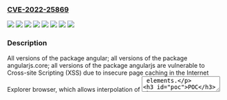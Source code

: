 ### [CVE-2022-25869](https://cve.mitre.org/cgi-bin/cvename.cgi?name=CVE-2022-25869)
![](https://img.shields.io/static/v1?label=Product&message=AngularJS.Core&color=blue)
![](https://img.shields.io/static/v1?label=Product&message=angular&color=blue)
![](https://img.shields.io/static/v1?label=Product&message=angularjs&color=blue)
![](https://img.shields.io/static/v1?label=Product&message=org.webjars.bower%3Aangular&color=blue)
![](https://img.shields.io/static/v1?label=Product&message=org.webjars.bowergithub.angular%3Aangular&color=blue)
![](https://img.shields.io/static/v1?label=Product&message=org.webjars.npm%3Aangular&color=blue)
![](https://img.shields.io/static/v1?label=Version&message=0%20&color=brightgreen)
![](https://img.shields.io/static/v1?label=Vulnerability&message=Cross-site%20Scripting%20(XSS)&color=brightgreen)

### Description

All versions of the package angular; all versions of the package angularjs.core; all versions of the package angularjs are vulnerable to Cross-site Scripting (XSS) due to insecure page caching in the Internet Explorer browser, which allows interpolation of <textarea> elements.

### POC

#### Reference
- https://neverendingsupport.github.io/angularjs-poc-cve-2022-25869
- https://security.snyk.io/vuln/SNYK-DOTNET-ANGULARJS-10771617
- https://security.snyk.io/vuln/SNYK-DOTNET-ANGULARJSCORE-6084031
- https://security.snyk.io/vuln/SNYK-JAVA-ORGWEBJARSBOWER-2949783
- https://security.snyk.io/vuln/SNYK-JAVA-ORGWEBJARSBOWERGITHUBANGULAR-2949784
- https://security.snyk.io/vuln/SNYK-JAVA-ORGWEBJARSNPM-2949782
- https://security.snyk.io/vuln/SNYK-JS-ANGULAR-2949781
- https://snyk.io/vuln/SNYK-JAVA-ORGWEBJARSBOWER-2949783
- https://snyk.io/vuln/SNYK-JAVA-ORGWEBJARSBOWERGITHUBANGULAR-2949784
- https://snyk.io/vuln/SNYK-JAVA-ORGWEBJARSNPM-2949782
- https://snyk.io/vuln/SNYK-JS-ANGULAR-2949781

#### Github
- https://github.com/ARPSyndicate/cve-scores
- https://github.com/ARPSyndicate/cvemon
- https://github.com/PuddinCat/GithubRepoSpider
- https://github.com/RehaGoal/rehagoal-webapp
- https://github.com/eleni1029/250714_Weakness_Scan
- https://github.com/neverendingsupport/angularjs-poc-cve-2022-25869
- https://github.com/patrikx3/redis-ui
- https://github.com/plzheheplztrying/cve_monitor

